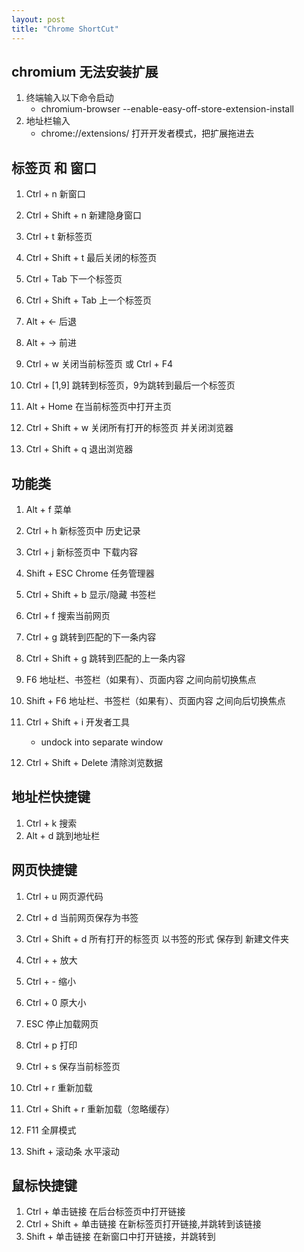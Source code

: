 ```yaml
---
layout: post
title: "Chrome ShortCut"
---
```


## chromium 无法安装扩展
1. 终端输入以下命令启动
    * chromium-browser --enable-easy-off-store-extension-install
1. 地址栏输入
    * chrome://extensions/
打开开发者模式，把扩展拖进去
## 标签页 和 窗口
1. Ctrl + n             新窗口
1. Ctrl + Shift + n     新建隐身窗口

1. Ctrl + t             新标签页
1. Ctrl + Shift + t     最后关闭的标签页

1. Ctrl + Tab           下一个标签页
1. Ctrl + Shift + Tab   上一个标签页

1. Alt + ←              后退
1. Alt + →              前进

1. Ctrl + w             关闭当前标签页  或  Ctrl + F4
1. Ctrl + [1,9]         跳转到标签页，9为跳转到最后一个标签页

1. Alt + Home           在当前标签页中打开主页

1. Ctrl + Shift + w     关闭所有打开的标签页 并关闭浏览器
1. Ctrl + Shift + q     退出浏览器

## 功能类
1. Alt + f                 菜单
1. Ctrl + h                新标签页中 历史记录
1. Ctrl + j                新标签页中 下载内容
1. Shift + ESC             Chrome 任务管理器

1. Ctrl + Shift + b        显示/隐藏 书签栏

1. Ctrl + f                搜索当前网页
1. Ctrl + g                跳转到匹配的下一条内容
1. Ctrl + Shift + g        跳转到匹配的上一条内容
 
1. F6                      地址栏、书签栏（如果有）、页面内容 之间向前切换焦点
1. Shift + F6              地址栏、书签栏（如果有）、页面内容 之间向后切换焦点
 
1. Ctrl + Shift + i        开发者工具
    * undock into separate window

1. Ctrl + Shift + Delete   清除浏览数据

## 地址栏快捷键
1. Ctrl + k    搜索
1. Alt + d     跳到地址栏

## 网页快捷键
1. Ctrl + u                 网页源代码
 
1. Ctrl + d                 当前网页保存为书签
1. Ctrl + Shift + d         所有打开的标签页 以书签的形式 保存到 新建文件夹
 
1. Ctrl + +                 放大
1. Ctrl + -                 缩小
1. Ctrl + 0                 原大小
 
1. ESC                      停止加载网页

1. Ctrl + p                 打印
1. Ctrl + s                 保存当前标签页
 
1. Ctrl + r                 重新加载
1. Ctrl + Shift + r         重新加载（忽略缓存）
 
1. F11                      全屏模式
1. Shift + 滚动条           水平滚动
 
## 鼠标快捷键
1. Ctrl + 单击链接             在后台标签页中打开链接
1. Ctrl + Shift + 单击链接     在新标签页打开链接,并跳转到该链接
1. Shift + 单击链接            在新窗口中打开链接，并跳转到
